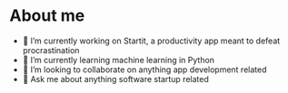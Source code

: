 # About me

- 🔭 I’m currently working on Startit, a productivity app meant to defeat procrastination
- 🌱 I’m currently learning machine learning in Python
- 👯 I’m looking to collaborate on anything app development related
- 💬 Ask me about anything software startup related

